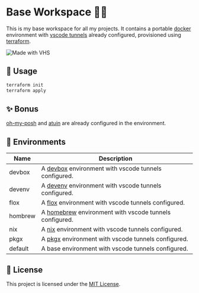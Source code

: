 # Base Workspace 🧑‍💻

This is my base workspace for all my projects. It contains a portable [docker](https://docker.com) environment with [vscode tunnels](https://code.visualstudio.com/docs/remote/tunnels) already configured, provisioned using [terraform](https://terraform.io).

![Made with VHS](https://vhs.charm.sh/vhs-mfuUe2nAemQJ5Rl5rfinr.gif)

## 🚀 Usage

```bash
terraform init
terraform apply
```

## ✨ Bonus

[oh-my-posh](https://ohmyposh.dev/) and [atuin](https://atuin.sh/) are already configured in the environment.

## 🐚 Environments

| Name   | Description                                          |
|--------|------------------------------------------------------|
| devbox  | A [devbox](https://github.com/jetpack-io/devbox) environment with vscode tunnels configured. |
| devenv  | A [devenv](https://devenv.sh/) environment with vscode tunnels configured. |
| flox    | A [flox](https://flox.dev/) environment with vscode tunnels configured.   |
| hombrew | A [homebrew](https://brew.sh/) environment with vscode tunnels configured.   |
| nix     | A [nix](https://nixos.org/) environment with vscode tunnels configured.    |
| pkgx    | A [pkgx](https://pkgx.sh/) environment with vscode tunnels configured.   |
| default | A base environment with vscode tunnels configured.   |


## 📝 License

This project is licensed under the [MIT License](LICENSE).

